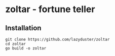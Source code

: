 # zoltar - fortune teller

## Installation
```
git clone https://github.com/lazyduster/zoltar
cd zoltar
go build -o zoltar
```
